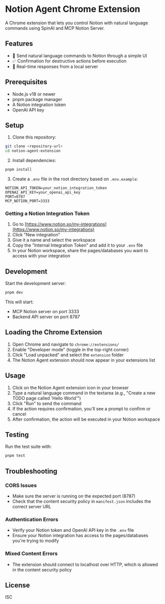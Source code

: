 # Notion Agent Chrome Extension

A Chrome extension that lets you control Notion with natural language commands using SpinAI and MCP Notion Server.

## Features

- 💬 Send natural language commands to Notion through a simple UI
- ✅ Confirmation for destructive actions before execution
- 🔄 Real-time responses from a local server

## Prerequisites

- Node.js v18 or newer
- pnpm package manager
- A Notion integration token
- OpenAI API key

## Setup

1. Clone this repository:
```bash
git clone <repository-url>
cd notion-agent-extension
```

2. Install dependencies:
```bash
pnpm install
```

3. Create a `.env` file in the root directory based on `.env.example`:
```
NOTION_API_TOKEN=your_notion_integration_token
OPENAI_API_KEY=your_openai_api_key
PORT=8787
MCP_NOTION_PORT=3333
```

### Getting a Notion Integration Token

1. Go to [https://www.notion.so/my-integrations](https://www.notion.so/my-integrations)
2. Click "New integration"
3. Give it a name and select the workspace
4. Copy the "Internal Integration Token" and add it to your `.env` file
5. In your Notion workspace, share the pages/databases you want to access with your integration

## Development

Start the development server:

```bash
pnpm dev
```

This will start:
- MCP Notion server on port 3333
- Backend API server on port 8787

## Loading the Chrome Extension

1. Open Chrome and navigate to `chrome://extensions/`
2. Enable "Developer mode" (toggle in the top-right corner)
3. Click "Load unpacked" and select the `extension` folder
4. The Notion Agent extension should now appear in your extensions list 

## Usage

1. Click on the Notion Agent extension icon in your browser
2. Type a natural language command in the textarea (e.g., "Create a new TODO page called 'Hello World'")
3. Click "Run" to send the command
4. If the action requires confirmation, you'll see a prompt to confirm or cancel
5. After confirmation, the action will be executed in your Notion workspace

## Testing

Run the test suite with:

```bash
pnpm test
```

## Troubleshooting

### CORS Issues
- Make sure the server is running on the expected port (8787)
- Check that the content security policy in `manifest.json` includes the correct server URL

### Authentication Errors
- Verify your Notion token and OpenAI API key in the `.env` file
- Ensure your Notion integration has access to the pages/databases you're trying to modify

### Mixed Content Errors
- The extension should connect to localhost over HTTP, which is allowed in the content security policy

## License

ISC 